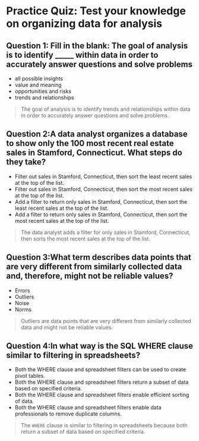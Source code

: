 # Practice Quiz: Test your knowledge on organizing data for analysis

## Question 1: Fill in the blank: The goal of analysis is to identify _____ within data in order to accurately answer questions and solve problems

- all possible insights
- value and meaning
- opportunities and risks
- trends and relationships

> The goal of analysis is to identify trends and relationships within data in order to accurately answer questions and solve problems.

## Question 2:A data analyst organizes a database to show only the 100 most recent real estate sales in Stamford, Connecticut. What steps do they take?

- Filter out sales in Stamford, Connecticut, then sort the least recent sales at the top of the list.
- Filter out sales in Stamford, Connecticut, then sort the most recent sales at the top of the list.
- Add a filter to return only sales in Stamford, Connecticut, then sort the least recent sales at the top of the list.
- Add a filter to return only sales in Stamford, Connecticut, then sort the most recent sales at the top of the list.

>The data analyst adds a filter for only sales in Stamford, Connecticut, then sorts the most recent sales at the top of the list.

## Question 3:What term describes data points that are very different from similarly collected data and, therefore, might not be reliable values?

- Errors
- Outliers
- Noise
- Norms

> Outliers are data points that are very different from similarly collected data and might not be reliable values.

## Question 4:In what way is the SQL WHERE clause similar to filtering in spreadsheets?

- Both the WHERE clause and spreadsheet filters can be used to create pivot tables.
- Both the WHERE clause and spreadsheet filters return a subset of data based on specified criteria.
- Both the WHERE clause and spreadsheet filters enable efficient sorting of data.
- Both the WHERE clause and spreadsheet filters enable data professionals to remove duplicate columns.

> The `WHERE` clause is similar to filtering in spreadsheets because both return a subset of data based on specified criteria. 
